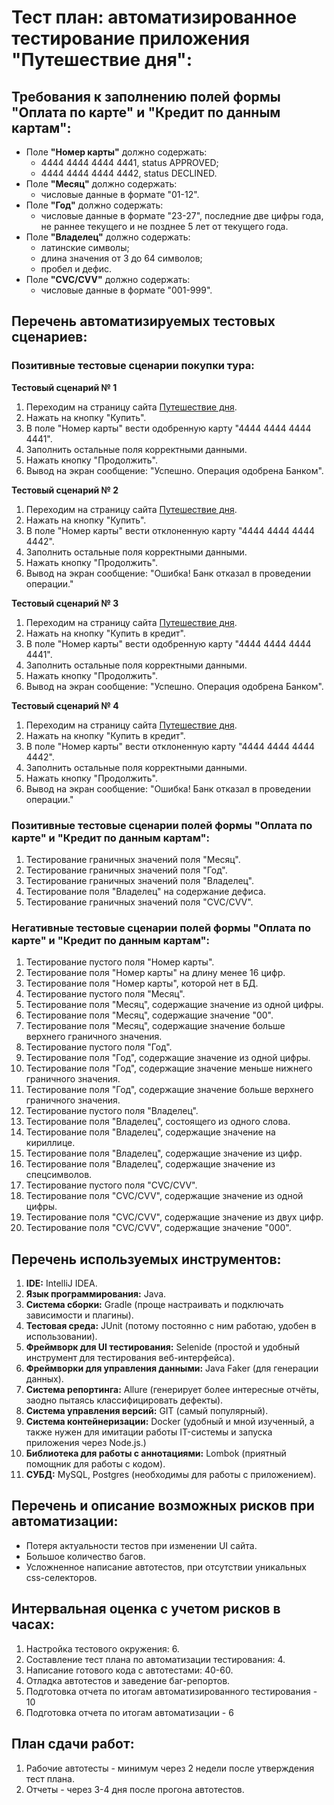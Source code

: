 # Тест план: автоматизированное тестирование приложения "Путешествие дня": #

## Требования к заполнению полей формы "Оплата по карте" и "Кредит по данным картам":
- Поле **"Номер карты"** должно содержать: 
    - 4444 4444 4444 4441, status APPROVED;
    - 4444 4444 4444 4442, status DECLINED.
- Поле **"Месяц"** должно содержать: 
    - числовые данные в формате "01-12".
- Поле **"Год"** должно содержать: 
    - числовые данные в формате "23-27", последние две цифры года, не раннее текущего и не позднее 5 лет от текущего года.
- Поле **"Владелец"** должно содержать:
  - латинские символы;
  - длина значения от 3 до 64 символов;
  - пробел и дефис.
- Поле **"CVC/CVV"** должно содержать:
  - числовые данные в формате "001-999".

## Перечень автоматизируемых тестовых сценариев:

### Позитивные тестовые сценарии покупки тура:

**Тестовый сценарий № 1**
1.	Переходим на страницу сайта [Путешествие дня](http://localhost:8080/).
2.	Нажать на кнопку "Купить".
3.	В поле "Номер карты" вести одобренную карту "4444 4444 4444 4441".
4. Заполнить остальные поля корректными данными.
5. Нажать кнопку "Продолжить".
6. Вывод на экран сообщение: "Успешно. Операция одобрена Банком".

**Тестовый сценарий № 2**
1.	Переходим на страницу сайта [Путешествие дня](http://localhost:8080/).
2.	Нажать на кнопку "Купить".
3.	В поле "Номер карты" вести отклоненную карту "4444 4444 4444 4442".
4. Заполнить остальные поля корректными данными.
5. Нажать кнопку "Продолжить".
6. Вывод на экран сообщение: "Ошибка! Банк отказал в проведении операции."

**Тестовый сценарий № 3**
1.	Переходим на страницу сайта [Путешествие дня](http://localhost:8080/).
2.	Нажать на кнопку "Купить в кредит".
3.	В поле "Номер карты" вести одобренную карту "4444 4444 4444 4441".
4. Заполнить остальные поля корректными данными.
5. Нажать кнопку "Продолжить".
6. Вывод на экран сообщение: "Успешно. Операция одобрена Банком".

**Тестовый сценарий № 4**
1.	Переходим на страницу сайта [Путешествие дня](http://localhost:8080/).
2.	Нажать на кнопку "Купить в кредит".
3.	В поле "Номер карты" вести отклоненную карту "4444 4444 4444 4442".
4. Заполнить остальные поля корректными данными.
5. Нажать кнопку "Продолжить".
6. Вывод на экран сообщение: "Ошибка! Банк отказал в проведении операции."

### Позитивные тестовые сценарии полей формы "Оплата по карте" и "Кредит по данным картам":
1. Тестирование граничных значений поля "Месяц".
2. Тестирование граничных значений поля "Год".
3. Тестирование граничных значений поля "Владелец".
4. Тестирование поля "Владелец" на содержание дефиса. 
5. Тестирование граничных значений поля "CVC/CVV".

### Негативные тестовые сценарии полей формы "Оплата по карте" и "Кредит по данным картам":
1. Тестирование пустого поля "Номер карты".
2. Тестирование поля "Номер карты" на длину менее 16 цифр.
3. Тестирование поля "Номер карты", которой нет в БД.
4. Тестирование пустого поля "Месяц".
5. Тестирование поля "Месяц", содержащие значение из одной цифры.
6. Тестирование поля "Месяц", содержащие значение "00".
7. Тестирование поля "Месяц", содержащие значение больше верхнего граничного значения.
8. Тестирование пустого поля "Год".
9. Тестирование поля "Год", содержащие значение из одной цифры.
10. Тестирование поля "Год", содержащие значение меньше нижнего граничного значения.
11. Тестирование поля "Год", содержащие значение больше верхнего граничного значения.
12. Тестирование пустого поля "Владелец".
13. Тестирование поля "Владелец", состоящего из одного слова.
14. Тестирование поля "Владелец", содержащие значение на кириллице.
15. Тестирование поля "Владелец", содержащие значение из цифр.
16. Тестирование поля "Владелец", содержащие значение из спецсимволов.
17. Тестирование пустого поля "CVC/CVV".
18. Тестирование поля "CVC/CVV", содержащие значение из одной цифры.
19. Тестирование поля "CVC/CVV", содержащие значение из двух цифр.
20. Тестирование поля "CVC/CVV", содержащие значение "000".

## Перечень используемых инструментов:
1. **IDE:** IntelliJ IDEA.
2. **Язык программирования:** Java.
3. **Система сборки:** Gradle (проще настраивать и подключать зависимости и плагины).
4. **Тестовая среда:** JUnit (потому постоянно с ним работаю, удобен в использовании).
5. **Фреймворк для UI тестирования:** Selenide (простой и удобный инструмент для тестирования веб-интерфейса).
6. **Фреймворки для управления данными:** Java Faker (для генерации данных).
7. **Система репортинга:** Allure (генерирует более интересные отчёты, заодно пытаясь классифицировать дефекты).
8. **Система управления версий:** GIT (самый популярный).
9. **Система контейнеризации:** Docker (удобный и мной изученный, а также нужен для имитации работы IT-системы и запуска приложения через Node.js.)
10. **Библиотека для работы с аннотациями:** Lombok (приятный помощник для работы с кодом).
11. **СУБД:** MySQL, Postgres (необходимы для работы с приложением).

## Перечень и описание возможных рисков при автоматизации:
- Потеря актуальности тестов при изменении UI сайта.
- Большое количество багов.
- Усложненное написание автотестов, при отсутствии уникальных css-селекторов.

## Интервальная оценка с учетом рисков в часах:
1. Настройка тестового окружения: 6.
2. Составление тест плана по автоматизации тестирования: 4.
3. Написание готового кода с автотестами: 40-60.
4. Отладка автотестов и заведение баг-репортов.
5. Подготовка отчета по итогам автоматизированного тестирования - 10
6. Подготовка отчета по итогам автоматизации - 6

## План сдачи работ:
1. Рабочие автотесты - минимум через 2 недели после утверждения тест плана.
2. Отчеты - через 3-4 дня после прогона автотестов.
